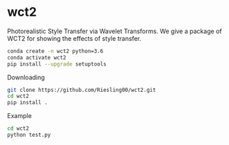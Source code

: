 # wct2
Photorealistic Style Transfer via Wavelet Transforms.
We give a package of WCT2 for showing the effects of style transfer.


```bash
conda create -n wct2 python=3.6
conda activate wct2
pip install --upgrade setuptools
```

Downloading
```bash
git clone https://github.com/Riesling00/wct2.git
cd wct2
pip install .
```


Example
```bash
cd wct2
python test.py
